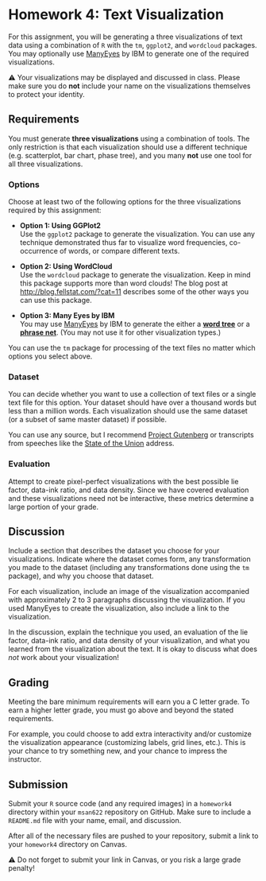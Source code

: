 Homework 4: Text Visualization
==============================

For this assignment, you will be generating a three visualizations of text data using a combination of `R` with the `tm`, `ggplot2`, and `wordcloud` packages. You may optionally use [ManyEyes](http://www-958.ibm.com/software/analytics/labs/manyeyes/) by IBM to generate one of the required visualizations.

:warning: Your visualizations may be displayed and discussed in class. Please make sure you do **not** include your name on the visualizations themselves to protect your identity.

Requirements
------------------------------

You must generate **three visualizations** using a combination of tools. The only restriction is that each visualization should use a different technique (e.g. scatterplot, bar chart, phase tree), and you many __not__ use one tool for all three visualizations.

### Options ###

Choose at least two of the following options for the three visualizations required by this assignment:

- **Option 1: Using GGPlot2**  
  Use the `ggplot2` package to generate the visualization. You can use any technique demonstrated thus far to visualize word frequencies, co-occurrence of words, or compare different texts. 

- **Option 2: Using WordCloud**  
  Use the `wordcloud` package to generate the visualization. Keep in mind this package supports more than word clouds! The blog post at <http://blog.fellstat.com/?cat=11> describes some of the other ways you can use this package.

- **Option 3: Many Eyes by IBM**  
  You may use [ManyEyes](http://www-958.ibm.com/software/analytics/labs/manyeyes/) by IBM to generate the either a [**word tree**](http://www-958.ibm.com/software/analytics/manyeyes/page/Word_Tree.html) or a [**phrase net**](http://www-958.ibm.com/software/analytics/manyeyes/page/Phrase_Net.html). (You may not use it for other visualization types.)

You can use the `tm` package for processing of the text files no matter which options you select above.

### Dataset ###

You can decide whether you want to use a collection of text files or a single text file for this option. Your dataset should have over a thousand words but less than a million words. Each visualization should use the same dataset (or a subset of same master dataset) if possible.

You can use any source, but I recommend [Project Gutenberg](http://www.gutenberg.org/) or transcripts from speeches like the [State of the Union](http://www.presidency.ucsb.edu/sou.php) address.

### Evaluation ###

Attempt to create pixel-perfect visualizations with the best possible lie factor, data-ink ratio, and data density. Since we have covered evaluation and these visualizations need not be interactive, these metrics determine a large portion of your grade.

Discussion
------------------------------

Include a section that describes the dataset you choose for your visualizations. Indicate where the dataset comes form, any transformation you made to the dataset (including any transformations done using the `tm` package), and why you choose that dataset.

For each visualization, include an image of the visualization accompanied with approximately 2 to 3 paragraphs discussing the visualization. If you used ManyEyes to create the visualization, also include a link to the visualization.

In the discussion, explain the technique you used, an evaluation of the lie factor, data-ink ratio, and data density of your visualization, and what you learned from the visualization about the text. It is okay to discuss what does _not_ work about your visualization!

Grading
------------------------------

Meeting the bare minimum requirements will earn you a C letter grade. To earn a higher letter grade, you must go above and beyond the stated requirements. 

For example, you could choose to add extra interactivity and/or customize the visualization appearance (customizing labels, grid lines, etc.). This is your chance to try something new, and your chance to impress the instructor.

Submission
------------------------------

Submit your `R` source code (and any required images) in a `homework4` directory within your `msan622` repository on GitHub. Make sure to include a `README.md` file with your name, email, and discussion. 

After all of the necessary files are pushed to your repository, submit a link to your `homework4` directory on Canvas.

:warning: Do not forget to submit your link in Canvas, or you risk a large grade penalty!
